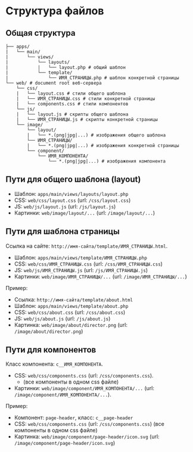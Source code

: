 # Структура файлов

## Общая структура

```
├── apps/
|   └── main/
|       └── views/
|           └── layouts/
|           |   └── layout.php # общий шаблон
|           └── template/
|               └── ИМЯ_СТРАНИЦЫ.php # шаблон конкретной страницы
└── web/ # document root веб-сервера
    └── css/
    |   └── layout.css # стили общего шаблона
    |   └── ИМЯ_СТРАНИЦЫ.css # стили конкретной страницы
    |   └── components.css # стили компонентов
    └── js/
    |   └── layout.js # скрипты общего шаблона
    |   └── ИМЯ_СТРАНИЦЫ.js # скрипты конкретной страницы
    └── image/
        └── layout/
        |   └── *.(png|jpg|...) # изображения общего шаблона
        └── ИМЯ_СТРАНИЦЫ/
        |   └── *.(png|jpg|...) # изображения конкретной страницы
        └── component/
            └── ИМЯ_КОМПОНЕНТА/
                └── *.(png|jpg|...) # изображения компонента
```

## Пути для общего шаблона (layout)

 * Шаблон: `apps/main/views/layouts/layout.php`
 * CSS: `web/css/layout.css` (url: `/css/layout.css`)
 * JS: `web/js/layout.js` (url: `/js/layout.js`)
 * Картинки: `web/image/layout/...` (url: `/image/layout/...`)

## Пути для шаблона страницы

Ссылка на сайте: `http://имя-сайта/template/ИМЯ_СТРАНИЦЫ.html`.

 * Шаблон: `apps/main/views/template/ИМЯ_СТРАНИЦЫ.php`
 * CSS: `web/css/ИМЯ_СТРАНИЦЫ.css` (url: `/css/ИМЯ_СТРАНИЦЫ.css`)
 * JS: `web/js/ИМЯ_СТРАНИЦЫ.js` (url: `/js/ИМЯ_СТРАНИЦЫ.js`)
 * Картинки: `web/image/ИМЯ_СТРАНИЦЫ/...` (url: `/image/ИМЯ_СТРАНИЦЫ/...`) 

Пример:

 * Ссылка: `http://имя-сайта/template/about.html`
 * Шаблон: `apps/main/views/template/about.php`
 * CSS: `web/css/about.css` (url: `/css/about.css`)
 * JS: `web/js/about.js` (url: `/js/about.js`)
 * Картинка: `web/image/about/director.png` (url: `/image/about/director.png`) 

## Пути для компонентов

Класс компонента: `c__ИМЯ_КОМПОНЕНТА`.

 * CSS: `web/css/components.css` (url: `/css/components.css`).
   * (все компоненты в одном css файле)
 * Картинки: `web/image/component/ИМЯ_КОМПОНЕНТА/...` (url: `/image/component/ИМЯ_КОМПОНЕНТА/...`). 

Пример: 

 * Компонент: `page-header`, класс: `c__page-header`
 * CSS: `web/css/components.css` (url: `/css/components.css`) (все компоненты в одном css файле)
 * Картинка: `web/image/component/page-header/icon.svg` (url: `/image/component/page-header/icon.svg`) 

